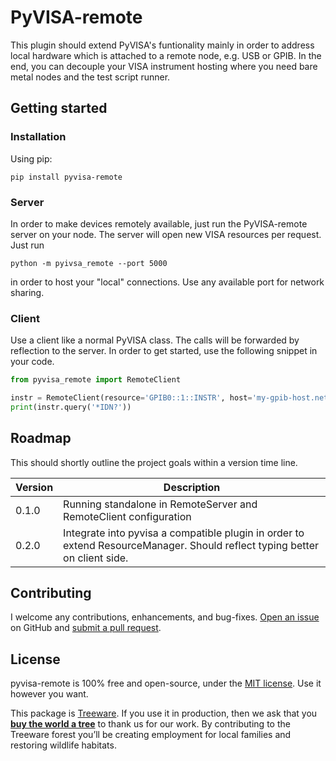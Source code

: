 # PyVISA-remote

This plugin should extend PyVISA's funtionality mainly in order to address local hardware which is attached to a remote node, e.g. USB or GPIB. In the end, you can decouple your VISA instrument hosting where you need bare metal nodes and the test script runner.

## Getting started

### Installation

Using pip:

```shell
pip install pyvisa-remote
```

### Server

In order to make devices remotely available, just run the PyVISA-remote server on your node. The server will open new VISA resources per request. Just run

```shell
python -m pyivsa_remote --port 5000
```

in order to host your "local" connections. Use any available port for network sharing.

### Client

Use a client like a normal PyVISA class. The calls will be forwarded by reflection to the server. In order to get started, use the following snippet in your code.

```python
from pyvisa_remote import RemoteClient

instr = RemoteClient(resource='GPIB0::1::INSTR', host='my-gpib-host.net', port=5000)
print(instr.query('*IDN?'))
```

## Roadmap

This should shortly outline the project goals within a version time line.

| Version | Description                                                                                                                |
| ------- | -------------------------------------------------------------------------------------------------------------------------- |
| 0.1.0   | Running standalone in RemoteServer and RemoteClient configuration                                                          |
| 0.2.0   | Integrate into pyvisa a compatible plugin in order to extend ResourceManager. Should reflect typing better on client side. |

## Contributing

I welcome any contributions, enhancements, and bug-fixes.  [Open an issue](https://github.com/casabre/pyvisa-remote/issues) on GitHub and [submit a pull request](https://github.com/casabre/pyvisa-remote/pulls).

## License

pyvisa-remote is 100% free and open-source, under the [MIT license](LICENSE). Use it however you want.

This package is [Treeware](https://treeware.earth). If you use it in production, then we ask that you [**buy the world a tree**](https://plant.treeware.earth/casabre/pyvisa-remote) to thank us for our work. By contributing to the Treeware forest you’ll be creating employment for local families and restoring wildlife habitats.
